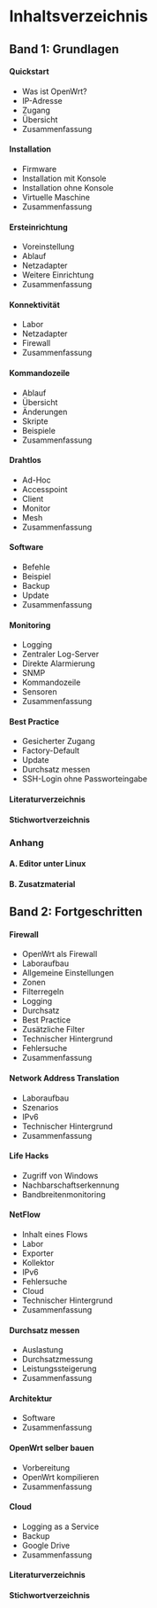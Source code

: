 # Inhaltsverzeichnis

## Band 1: Grundlagen

#### Quickstart
* Was ist OpenWrt?
* IP-Adresse
* Zugang
* Übersicht
* Zusammenfassung

#### Installation
* Firmware
* Installation mit Konsole
* Installation ohne Konsole
* Virtuelle Maschine
* Zusammenfassung

#### Ersteinrichtung
* Voreinstellung
* Ablauf
* Netzadapter
* Weitere Einrichtung
* Zusammenfassung

#### Konnektivität
* Labor
* Netzadapter
* Firewall
* Zusammenfassung

#### Kommandozeile
* Ablauf
* Übersicht
* Änderungen
* Skripte
* Beispiele
* Zusammenfassung

#### Drahtlos
* Ad-Hoc
* Accesspoint
* Client
* Monitor
* Mesh
* Zusammenfassung

#### Software
* Befehle
* Beispiel
* Backup
* Update
* Zusammenfassung

#### Monitoring
* Logging
* Zentraler Log-Server
* Direkte Alarmierung
* SNMP
* Kommandozeile
* Sensoren
* Zusammenfassung

#### Best Practice
* Gesicherter Zugang
* Factory-Default
* Update
* Durchsatz messen
* SSH-Login ohne Passworteingabe

#### Literaturverzeichnis

#### Stichwortverzeichnis


### Anhang

#### A. Editor unter Linux

#### B. Zusatzmaterial



## Band 2: Fortgeschritten

#### Firewall
* OpenWrt als Firewall
* Laboraufbau
* Allgemeine Einstellungen
* Zonen
* Filterregeln
* Logging
* Durchsatz
* Best Practice
* Zusätzliche Filter
* Technischer Hintergrund
* Fehlersuche
* Zusammenfassung

#### Network Address Translation
* Laboraufbau
* Szenarios
* IPv6
* Technischer Hintergrund
* Zusammenfassung

#### Life Hacks
* Zugriff von Windows
* Nachbarschaftserkennung
* Bandbreitenmonitoring

#### NetFlow
* Inhalt eines Flows
* Labor
* Exporter
* Kollektor
* IPv6
* Fehlersuche
* Cloud
* Technischer Hintergrund
* Zusammenfassung

#### Durchsatz messen
* Auslastung
* Durchsatzmessung
* Leistungssteigerung
* Zusammenfassung

#### Architektur
* Software
* Zusammenfassung

#### OpenWrt selber bauen
* Vorbereitung
* OpenWrt kompilieren
* Zusammenfassung

#### Cloud
* Logging as a Service
* Backup
* Google Drive
* Zusammenfassung

#### Literaturverzeichnis

#### Stichwortverzeichnis
